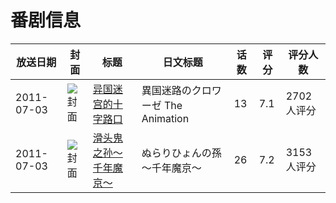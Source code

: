 # 番剧信息

|放送日期|封面|标题|日文标题|话数|评分|评分人数|
|---|---|---|---|---|---|---|
|2011-07-03|![封面](https://lain.bgm.tv/pic/cover/c/78/4a/10261_WyDvw.jpg)|[异国迷宫的十字路口](https://bangumi.tv/subject/10261)|異国迷路のクロワーゼ The Animation|13|7.1|2702人评分|
|2011-07-03|![封面](https://lain.bgm.tv/pic/cover/c/9b/de/12192_d48ku.jpg)|[滑头鬼之孙～千年魔京～](https://bangumi.tv/subject/12192)|ぬらりひょんの孫～千年魔京～|26|7.2|3153人评分|
